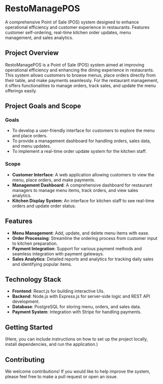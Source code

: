 # RestoManagePOS

A comprehensive Point of Sale (POS) system designed to enhance operational efficiency and customer experience in restaurants. Features customer self-ordering, real-time kitchen order updates, menu management, and sales analytics.

## Project Overview

RestoManagePOS is a Point of Sale (POS) system aimed at improving operational efficiency and enhancing the dining experience in restaurants. This system allows customers to browse menus, place orders directly from their table, and make payments seamlessly. For the restaurant management, it offers functionalities to manage orders, track sales, and update the menu offerings easily.

## Project Goals and Scope

### Goals

- To develop a user-friendly interface for customers to explore the menu and place orders.
- To provide a management dashboard for handling orders, sales data, and menu updates.
- To implement a real-time order update system for the kitchen staff.

### Scope

- **Customer Interface**: A web application allowing customers to view the menu, place orders, and make payments.
- **Management Dashboard**: A comprehensive dashboard for restaurant managers to manage menu items, track orders, and view sales analytics.
- **Kitchen Display System**: An interface for kitchen staff to see real-time orders and update order status.

## Features

- **Menu Management**: Add, update, and delete menu items with ease.
- **Order Processing**: Streamline the ordering process from customer input to kitchen preparation.
- **Payment Integration**: Support for various payment methods and seamless integration with payment gateways.
- **Sales Analytics**: Detailed reports and analytics for tracking daily sales and identifying popular items.

## Technology Stack

- **Frontend**: React.js for building interactive UIs.
- **Backend**: Node.js with Express.js for server-side logic and REST API development.
- **Database**: PostgreSQL for storing menu, orders, and sales data.
- **Payment System**: Integration with Stripe for handling payments.

## Getting Started

(Here, you can include instructions on how to set up the project locally, install dependencies, and run the application.)

## Contributing

We welcome contributions! If you would like to help improve the system, please feel free to make a pull request or open an issue.
